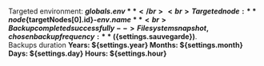 <br>Targeted environment: **${globals.env}** </br>
<br>Targeted node : **node${targetNodes[0].id}-${env.name}**
<br>Backup completed successfully --> Filesystem snapshot, chosen backup frequency: **(${settings.sauvegarde})**.</br>
Backups duration **Years: ${settings.year} Months: ${settings.month} Days: ${settings.day} Hours: ${settings.hour}** 

